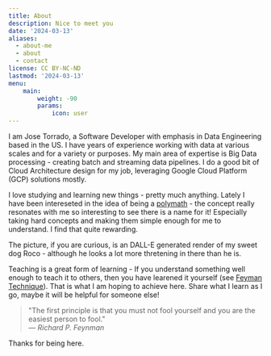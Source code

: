 ```yaml
---
title: About
description: Nice to meet you
date: '2024-03-13'
aliases:
  - about-me
  - about
  - contact
license: CC BY-NC-ND
lastmod: '2024-03-13'
menu:
    main: 
        weight: -90
        params:
            icon: user
---
```


I am Jose Torrado, a Software Developer with emphasis in Data Engineering based in the US. I have years of experience working with data at various scales and for a variety or purposes. My main area of expertise is Big Data processing - creating batch and streaming data pipelines. I do a good bit of Cloud Architecture design for my job, leveraging Google Cloud Platform (GCP) solutions mostly. 

I love studying and learning new things - pretty much anything. Lately I have been intereseted in the idea of being a [polymath](https://en.wikipedia.org/wiki/Polymath) - the concept really resonates with me so interesting to see there is a name for it! Especially taking hard concepts and making them simple enough for me to understand. I find that quite rewarding.

The picture, if you are curious, is an DALL-E generated render of my sweet dog Roco - although he looks a lot more thretening in there than he is.

Teaching is a great form of learning - If you understand something well enough to teach it to others, then you have learened it yourself (see [Feyman Technique](https://medium.com/taking-note/learning-from-the-feynman-technique-5373014ad230)). That is what I am hoping to achieve here. Share what I learn as I go, maybe it will be helpful for someone else!

> "The first principle is that you must not fool yourself and you are the easiest person to fool."<br>
> — <cite>Richard P. Feynman</cite>

Thanks for being here.
